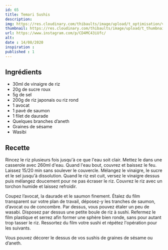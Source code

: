 ```yaml
---
id: 65
title: Temari Sushis
description: 
img: https://res.cloudinary.com/thibaults/image/upload/t_optimisation/v1600509165/Recipes/20200814_temari_sushi.jpg
thumbnail: https://res.cloudinary.com/thibaults/image/upload/t_thumbnail_josie/v1600509165/Recipes/20200814_temari_sushi.jpg
url: https://www.instagram.com/p/CD4MC43iUfc/
alt: 
date : 14/08/2020
inspiration :
published : 1
---
```


## Ingrédients
 - 30ml de vinaigre de riz
 - 20g de sucre roux
 - 5g de sel
 - 200g de riz japonais ou riz rond
 - 1 avocat
 - 1 pavé de saumon
 - 1 filet de daurade
 - Quelques branches d’aneth
 - Graines de sésame
 - Wasibi

## Recette
Rincez le riz plusieurs fois jusqu'à ce que l'eau soit clair. Mettez le dans une casserole avec 260ml d'eau. Quand l'eau bout, couvrez et baissez le feu. Laissez 15/20 min sans soulever le couvercle. Mélangez le vinaigre, le sucre et le sel jusqu'à dissolution. Quand le riz est cuit, versez le vinaigre dessus puis mélangez doucement pour ne pas écraser le riz. Couvrez le riz avec un torchon humide et laissez refroidir.

Coupez l’avocat, la daurade et le saumon finement. Étalez du film transparent sur votre plan de travail, déposez-y les tranches de saumon, d’avocat ou de concombre. Par dessus, vous pouvez étaler un peu de wasabi. Disposez par dessus une petite boule de riz à sushi. Refermez le film plastique et serrez afin former une sphère bien ronde, sans pour autant trop tasser le riz. Ressortez du film votre sushi et répétez l'opération pour les suivants.

Vous pouvez décorer le dessus de vos sushis de graines de sésame ou d’aneth.